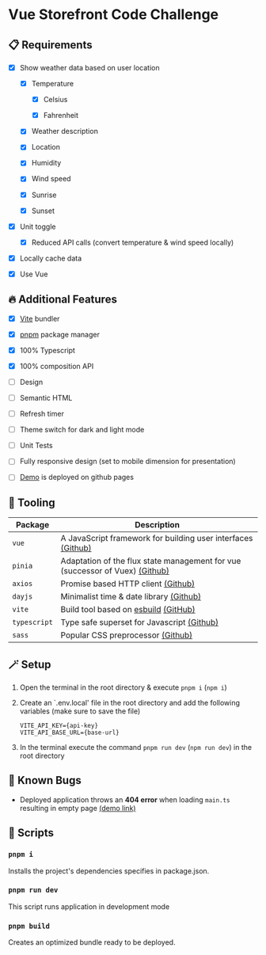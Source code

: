 # Vue Storefront Code Challenge

<!-- preview screenshots -->

<!-- ## [Demo link](https://cottoneyejoee.github.io/vue_storefront/) -->

<!-- ## :pushpin: Foreword
Vue 3 + TypeScript + Vite + Pinia
focus on new technologies and coding patterns-->

## :clipboard: Requirements

- [x] Show weather data based on user location

  - [x] Temperature

    - [x] Celsius

    - [x] Fahrenheit

  - [x] Weather description

  - [x] Location

  - [x] Humidity

  - [x] Wind speed

  - [x] Sunrise

  - [x] Sunset

- [x] Unit toggle

  - [x] Reduced API calls (convert temperature & wind speed locally)

- [x] Locally cache data

- [x] Use Vue

## :fire: Additional Features

- [x] [Vite](https://vitejs.dev/) bundler

- [x] [pnpm](https://pnpm.io/) package manager

- [x] 100% Typescript

- [x] 100% composition API

- [ ] Design

- [ ] Semantic HTML

- [ ] Refresh timer

- [ ] Theme switch for dark and light mode

- [ ] Unit Tests

- [ ] Fully responsive design (set to mobile dimension for presentation)

- [ ] [Demo](https://cottoneyejoee.github.io/vue_storefront/) is deployed on github pages

## :toolbox: Tooling

| Package      | Description                                                                                                    |
| ------------ | -------------------------------------------------------------------------------------------------------------- |
| `vue`        | A JavaScript framework for building user interfaces [(Github)](https://github.com/vuejs/core)                  |
| `pinia`      | Adaptation of the flux state management for vue (successor of Vuex) [(Github)](https://github.com/vuejs/pinia) |
| `axios`      | Promise based HTTP client [(Github)](https://github.com/axios/axios)                                           |
| `dayjs`      | Minimalist time & date library [(Github)](https://github.com/iamkun/dayjs)                                     |
| `vite`       | Build tool based on [esbuild](https://esbuild.github.io/) [(GitHub)](https://github.com/vitejs/vite)           |
| `typescript` | Type safe superset for Javascript [(Github)](hhttps://github.com/microsoft/TypeScript)                         |
| `sass`       | Popular CSS preprocessor [(Github)](https://github.com/sass/sass)                                              |

## :magic_wand: Setup

1. Open the terminal in the root directory & execute `pnpm i` (`npm i`)

1. Create an `.env.local' file in the root directory and add the following variables (make sure to save the file)

   ```env
   VITE_API_KEY={api-key}
   VITE_API_BASE_URL={base-url}
   ```

1. In the terminal execute the command `pnpm run dev` (`npm run dev`) in the root directory

<!-- ## :construction: TODO

-  -->

## :lady_beetle: Known Bugs

- Deployed application throws an **404 error** when loading `main.ts` resulting in empty page [(demo link)](https://cottoneyejoee.github.io/vue_storefront/)

## :scroll: Scripts

### `pnpm i`

Installs the project's dependencies specifies in package.json.

### `pnpm run dev`

This script runs application in development mode

<!-- ### `pnpm test`
This script runs vitest watcher-->

### `pnpm build`

Creates an optimized bundle ready to be deployed.
